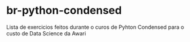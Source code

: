 # br-python-condensed

Lista de exercicios feitos durante o curos de Pyhton Condensed para o custo de Data Science da Awari

